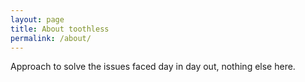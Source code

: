```yaml
---
layout: page
title: About toothless
permalink: /about/
---
```


Approach to solve the issues faced day in day out, nothing else here.
